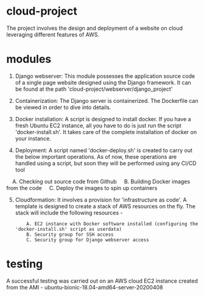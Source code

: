 # cloud-project
The project involves the design and deployment of a website on cloud leveraging different features of AWS.

# modules
1. Django webserver:
This module possesses the application source code of a single page website designed using the Django framework. It can be found at the path 'cloud-project/webserver/django_project'

2. Containerization:
The Django server is containerized. The Dockerfile can be viewed in order to dive into details.

3. Docker installation:
A script is designed to install docker. If you have a fresh Ubuntu EC2 instance, all you have to do is just run the script 'docker-install.sh'. It takes care of the complete installation of docker on your instance. 

4. Deployment:
A script named 'docker-deploy.sh' is created to carry out the below important operations. As of now, these operations are handled using a script, but soon they will be performed using any CI/CD tool 

           A. Checking out source code from Github
           B. Building Docker images from the code
           C. Deploy the images to spin up containers
            
5. Cloudformation:
It involves a provision for 'infrastructure as code'. A template is designed to create a stack of AWS resources on the fly. The stack will include the following resources -

           A. EC2 instance with Docker software installed (configuring the 'docker-install.sh' script as userdata)
           B. Security group for SSH access
           C. Security group for Django webserver access

# testing
A successful testing was carried out on an AWS cloud EC2 instance created from the AMI - ubuntu-bionic-18.04-amd64-server-20200408

